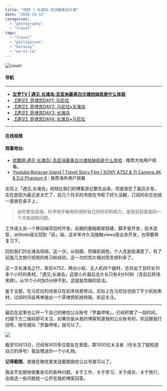 ```yaml
---
title: "视频 | 长滩岛:亚洲最美白沙滩"
date: "2016-10-13"
categories: 
  - "photography"
  - "travel"
tags: 
  - "travel"
  - "philippines"
  - "boracay"
  - "ma-ni-la"
---
```


![cover](https://static.is26.com/blog/2016/09/pilipinas/boracay-cover.jpg)

#### 导航

* * *

- **[左罗TV | 遇见,长滩岛:去亚洲最美白沙滩拍妹纸是什么体验](https://luolei.org/travel-to-boracay-2016/)**
- [【遇见】菲律宾DAY1: 马尼拉](https://luolei.org/pilipinas-travel-day-1/)
- [【遇见】菲律宾DAY2: 马尼拉•长滩岛](https://luolei.org/pilipinas-travel-day-2/)
- [【遇见】菲律宾DAY3: 长滩岛](https://luolei.org/pilipinas-travel-day-3/)
- [【遇见】菲律宾DAY4: 长滩岛•马尼拉](https://luolei.org/pilipinas-travel-day-4/)

* * *

#### 在线视频

#### 观看地址:

- [优酷网:遇见,长滩岛| 去亚洲最美白沙滩拍妹纸是什么体验](http://v.youku.com/v_show/id_XMTc0MDYzMTg5Mg==.html) : 推荐大陆用户观看。
- [Youtube:Boracay Island | Travel Story Film | SONY A7S2 & Yi Camera 4K & DJI Phantom 4](https://www.youtube.com/watch?v=tX9d8H9fOpU) : 推荐海外用户观看

实际上「遇见,长滩岛」视频比我们的博客游记要先出来，但是放在了最后才发，实在是因为最近是太忙了，前几个月买的书放在书柜了好久没翻，订阅的杂志也就一直放在桌子上。

> 如何更加高效、科学地平衡和利用好自己的时间和精力，是我目前面临的一个大挑战和问题。

工作进入另一个移动端项目的开发，前期的基础框架搭建，脚手架开发，技术选型，从Node端又回到「前」端，这半年许久没接触views层业务开发，也得要再复习下。

回到我们的长滩岛视频，这一次，从拍摄、剪辑到调色，个人还是挺满意了。有了前面几次旅行视频的练习和经验，这一次的剪片相对而言顺利多了。

这一次长滩岛之行，索尼A7S2、两台小蚁、无人机四个器材，总共出了总时长10多个小时的素材。「遇见,长滩岛」这部小片最后总片长只有4分50秒（含前后转场黑屏)，从10个小时到5分钟不到，这就是剪辑的技法。

鉴于主题，在马尼拉的场景只在前序场景带过。实际上在马尼拉也拍了不少航拍素材，过段时间会再单独出一个菲律宾航拍特辑，欢迎关注。

* * *

最后在这里也公开一下自己的微信公众账号「罗磊啰嗦」，已经积累了一段时间，扫描下方二维码即可关注，如果你是从我的博客知道我的公众账号的，欢迎跟我打招呼，暗号就叫「罗磊啰嗦」就可以了。

![](https://static.is26.com/wechat.png)

截至10月13日，已经有900多位朋友在里面，第1000位关注者（你关注了就知道自己的序号）我会赠送你一个小礼物。

**记得截图**，直接在微信里发送截图我给公众号就可以了。

我会不定期地收集各位的各种问题，关于工作、关于学习、关于成长、关于旅行，会挑选一些问题统一公开在我的博客回答。

* * *
